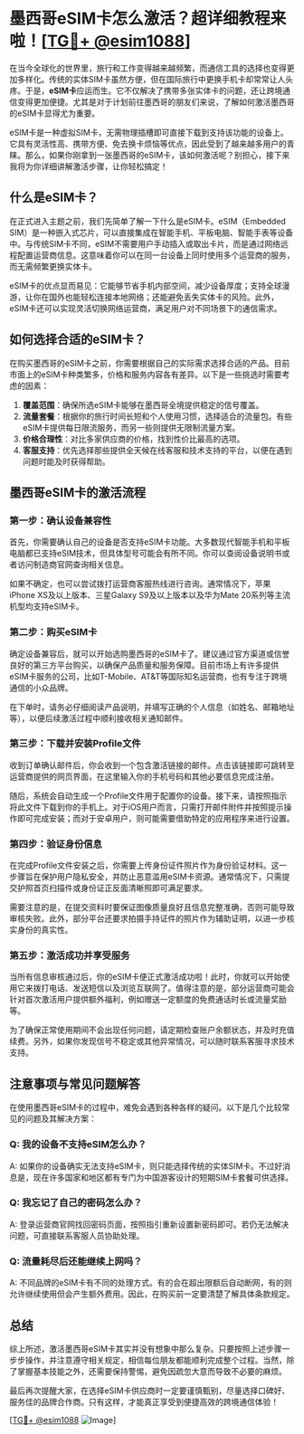# 墨西哥eSIM卡怎么激活？超详细教程来啦！[[TG💪+ @esim1088](https://t.me/s/esim1088)]

在当今全球化的世界里，旅行和工作变得越来越频繁，而通信工具的选择也变得更加多样化。传统的实体SIM卡虽然方便，但在国际旅行中更换手机卡却常常让人头疼。于是，**eSIM卡**应运而生。它不仅解决了携带多张实体卡的问题，还让跨境通信变得更加便捷。尤其是对于计划前往墨西哥的朋友们来说，了解如何激活墨西哥的eSIM卡显得尤为重要。

eSIM卡是一种虚拟SIM卡，无需物理插槽即可直接下载到支持该功能的设备上。它具有灵活性高、携带方便、免去换卡烦恼等优点，因此受到了越来越多用户的青睐。那么，如果你刚拿到一张墨西哥的eSIM卡，该如何激活呢？别担心，接下来我将为你详细讲解激活步骤，让你轻松搞定！

## 什么是eSIM卡？

在正式进入主题之前，我们先简单了解一下什么是eSIM卡。eSIM（Embedded SIM）是一种嵌入式芯片，可以直接集成在智能手机、平板电脑、智能手表等设备中。与传统SIM卡不同，eSIM不需要用户手动插入或取出卡片，而是通过网络远程配置运营商信息。这意味着你可以在同一台设备上同时使用多个运营商的服务，而无需频繁更换实体卡。

eSIM卡的优点显而易见：它能够节省手机内部空间，减少设备厚度；支持全球漫游，让你在国外也能轻松连接本地网络；还能避免丢失实体卡的风险。此外，eSIM卡还可以实现灵活切换网络运营商，满足用户对不同场景下的通信需求。

## 如何选择合适的eSIM卡？

在购买墨西哥的eSIM卡之前，你需要根据自己的实际需求选择合适的产品。目前市面上的eSIM卡种类繁多，价格和服务内容各有差异。以下是一些挑选时需要考虑的因素：

1. **覆盖范围**：确保所选eSIM卡能够在墨西哥全境提供稳定的信号覆盖。
2. **流量套餐**：根据你的旅行时间长短和个人使用习惯，选择适合的流量包。有些eSIM卡提供每日限流服务，而另一些则提供无限制流量方案。
3. **价格合理性**：对比多家供应商的价格，找到性价比最高的选项。
4. **客服支持**：优先选择那些提供全天候在线客服和技术支持的平台，以便在遇到问题时能及时获得帮助。

## 墨西哥eSIM卡的激活流程

### 第一步：确认设备兼容性

首先，你需要确认自己的设备是否支持eSIM卡功能。大多数现代智能手机和平板电脑都已支持eSIM技术，但具体型号可能会有所不同。你可以查阅设备说明书或者访问制造商官网查询相关信息。

如果不确定，也可以尝试拨打运营商客服热线进行咨询。通常情况下，苹果iPhone XS及以上版本、三星Galaxy S9及以上版本以及华为Mate 20系列等主流机型均支持eSIM卡。

### 第二步：购买eSIM卡

确定设备兼容后，就可以开始选购墨西哥的eSIM卡了。建议通过官方渠道或信誉良好的第三方平台购买，以确保产品质量和服务保障。目前市场上有许多提供eSIM卡服务的公司，比如T-Mobile、AT&T等国际知名运营商，也有专注于跨境通信的小众品牌。

在下单时，请务必仔细阅读产品说明，并填写正确的个人信息（如姓名、邮箱地址等），以便后续激活过程中顺利接收相关通知邮件。

### 第三步：下载并安装Profile文件

收到订单确认邮件后，你会收到一个包含激活链接的邮件。点击该链接即可跳转至运营商提供的网页界面，在这里输入你的手机号码和其他必要信息完成注册。

随后，系统会自动生成一个Profile文件用于配置你的设备。接下来，请按照指示将此文件下载到你的手机上。对于iOS用户而言，只需打开邮件附件并按照提示操作即可完成安装；而对于安卓用户，则可能需要借助特定的应用程序来进行设置。

### 第四步：验证身份信息

在完成Profile文件安装之后，你需要上传身份证件照片作为身份验证材料。这一步骤旨在保护用户隐私安全，并防止恶意滥用eSIM卡资源。通常情况下，只需提交护照首页扫描件或身份证正反面清晰照即可满足要求。

需要注意的是，在提交资料时要保证图像质量良好且信息完整准确，否则可能导致审核失败。此外，部分平台还要求拍摄手持证件的照片作为辅助证明，以进一步核实身份的真实性。

### 第五步：激活成功并享受服务

当所有信息审核通过后，你的eSIM卡便正式激活成功啦！此时，你就可以开始使用它来拨打电话、发送短信以及浏览互联网了。值得注意的是，部分运营商可能会针对首次激活用户提供额外福利，例如赠送一定额度的免费通话时长或流量奖励等。

为了确保正常使用期间不会出现任何问题，请定期检查账户余额状态，并及时充值续费。另外，如果你发现信号不稳定或其他异常情况，可以随时联系客服寻求技术支持。

## 注意事项与常见问题解答

在使用墨西哥eSIM卡的过程中，难免会遇到各种各样的疑问。以下是几个比较常见的问题及其解决方案：

### Q: 我的设备不支持eSIM怎么办？
A: 如果你的设备确实无法支持eSIM卡，则只能选择传统的实体SIM卡。不过好消息是，现在许多国家和地区都有专门为中国游客设计的短期SIM卡套餐可供选择。

### Q: 我忘记了自己的密码怎么办？
A: 登录运营商官网找回密码页面，按照指引重新设置新密码即可。若仍无法解决问题，可直接联系客服人员协助处理。

### Q: 流量耗尽后还能继续上网吗？
A: 不同品牌的eSIM卡有不同的处理方式。有的会在超出限额后自动断网，有的则允许继续使用但会产生额外费用。因此，在购买前一定要清楚了解具体条款规定。

## 总结

综上所述，激活墨西哥eSIM卡其实并没有想象中那么复杂。只要按照上述步骤一步步操作，并注意遵守相关规定，相信每位朋友都能顺利完成整个过程。当然，除了掌握基本技能之外，还需要保持警惕，避免因疏忽大意而导致不必要的麻烦。

最后再次提醒大家，在选择eSIM卡供应商时一定要谨慎甄别，尽量选择口碑好、服务佳的品牌合作商。只有这样，才能真正享受到便捷高效的跨境通信体验！

[[TG💪+ @esim1088](https://t.me/s/esim1088) ![Image](https://i.postimg.cc/4NQfJmqS/Snipaste-2025-05-13-00-14-12.png)]